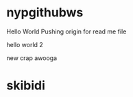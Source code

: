# nypgithubws
Hello World
Pushing origin for read me file

hello world 2

new
crap
awooga

# skibidi